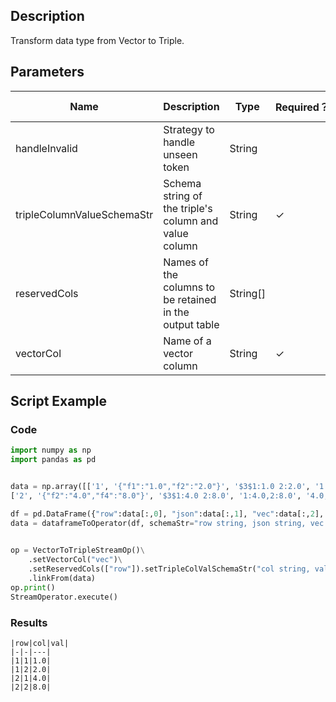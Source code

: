 ## Description
Transform data type from Vector to Triple.

## Parameters
| Name | Description | Type | Required？ | Default Value |
| --- | --- | --- | --- | --- |
| handleInvalid | Strategy to handle unseen token | String |  | "ERROR" |
| tripleColumnValueSchemaStr | Schema string of the triple's column and value column | String | ✓ |  |
| reservedCols | Names of the columns to be retained in the output table | String[] |  | [] |
| vectorCol | Name of a vector column | String | ✓ |  |

## Script Example
### Code
```python
import numpy as np
import pandas as pd


data = np.array([['1', '{"f1":"1.0","f2":"2.0"}', '$3$1:1.0 2:2.0', '1:1.0,2:2.0', '1.0,2.0', 1.0, 2.0],
['2', '{"f2":"4.0","f4":"8.0"}', '$3$1:4.0 2:8.0', '1:4.0,2:8.0', '4.0,8.0', 4.0, 8.0]])

df = pd.DataFrame({"row":data[:,0], "json":data[:,1], "vec":data[:,2], "kv":data[:,3], "csv":data[:,4], "f0":data[:,5], "f1":data[:,6]})
data = dataframeToOperator(df, schemaStr="row string, json string, vec string, kv string, csv string, f0 double, f1 double",op_type="stream")
    

op = VectorToTripleStreamOp()\
    .setVectorCol("vec")\
    .setReservedCols(["row"]).setTripleColValSchemaStr("col string, val double")\
    .linkFrom(data)
op.print()
StreamOperator.execute()
```

### Results
    
    |row|col|val|
    |-|-|---|
    |1|1|1.0|
    |1|2|2.0|
    |2|1|4.0|
    |2|2|8.0|
